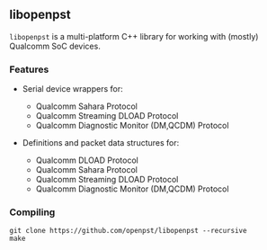 ## libopenpst
`libopenpst` is a multi-platform C++ library for working with (mostly) Qualcomm SoC devices.

### Features

   - Serial device wrappers for:
   		- Qualcomm Sahara Protocol
   		- Qualcomm Streaming DLOAD Protocol
   		- Qualcomm Diagnostic Monitor (DM,QCDM) Protocol
   		
   - Definitions and packet data structures for:
   		- Qualcomm DLOAD Protocol
   		- Qualcomm Sahara Protocol
   		- Qualcomm Streaming DLOAD Protocol
   		- Qualcomm Diagnostic Monitor (DM,QCDM) Protocol

### Compiling

    git clone https://github.com/openpst/libopenpst --recursive
    make

